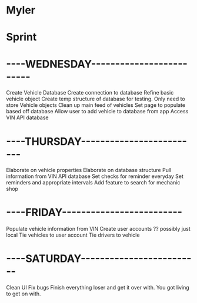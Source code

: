 # Myler

# Sprint

# ----WEDNESDAY-------------------------
 Create Vehicle Database
 Create connection to database
 Refine basic vehicle object
 Create temp structure of database for testing. Only need to store Vehicle objects
 Clean up main feed of vehicles
 Set page to populate based off database
 Allow user to add vehicle to database from app
 Access VIN API database

# ----THURSDAY-------------------------
 Elaborate on vehicle properties
 Elaborate on database structure
 Pull information from VIN API database
 Set checks for reminder everyday
 Set reminders and appropriate intervals
 Add feature to search for mechanic shop

# ----FRIDAY-------------------------
 Populate vehicle information from VIN
 Create user accounts ?? possibly just local
 Tie vehicles to user account
 Tie drivers to vehicle

# ----SATURDAY-------------------------
 Clean UI
 Fix bugs
 Finish everything loser and get it over with. You got living to get on with.
